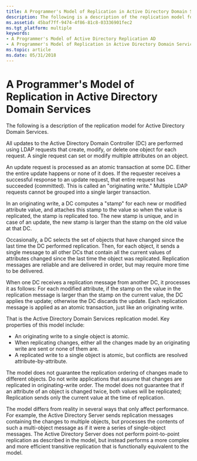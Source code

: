 ```yaml
---
title: A Programmer's Model of Replication in Active Directory Domain Services
description: The following is a description of the replication model for Active Directory Domain Services.
ms.assetid: 45baf7ff-9474-4f86-81c8-03336901fec2
ms.tgt_platform: multiple
keywords:
- A Programmer's Model of Active Directory Replication AD
- A Programmer's Model of Replication in Active Directory Domain Services
ms.topic: article
ms.date: 05/31/2018
---
```


# A Programmer's Model of Replication in Active Directory Domain Services

The following is a description of the replication model for Active Directory Domain Services.

All updates to the Active Directory Domain Controller (DC) are performed using LDAP requests that create, modify, or delete one object for each request. A single request can set or modify multiple attributes on an object.

An update request is processed as an atomic transaction at some DC. Either the entire update happens or none of it does. If the requester receives a successful response to an update request, that entire request has succeeded (committed). This is called an "originating write." Multiple LDAP requests cannot be grouped into a single larger transaction.

In an originating write, a DC computes a "stamp" for each new or modified attribute value, and attaches this stamp to the value so when the value is replicated, the stamp is replicated too. The new stamp is unique, and in case of an update, the new stamp is larger than the stamp on the old value at that DC.

Occasionally, a DC selects the set of objects that have changed since the last time the DC performed replication. Then, for each object, it sends a single message to all other DCs that contain all the current values of attributes changed since the last time the object was replicated. Replication messages are reliable and are delivered in order, but may require more time to be delivered.

When one DC receives a replication message from another DC, it processes it as follows: For each modified attribute, if the stamp on the value in the replication message is larger than the stamp on the current value, the DC applies the update; otherwise the DC discards the update. Each replication message is applied as an atomic transaction, just like an originating write.

That is the Active Directory Domain Services replication model. Key properties of this model include:

-   An originating write to a single object is atomic.
-   When replicating changes, either all the changes made by an originating write are sent or none of them are.
-   A replicated write to a single object is atomic, but conflicts are resolved attribute-by-attribute.

The model does not guarantee the replication ordering of changes made to different objects. Do not write applications that assume that changes are replicated in originating-write order. The model does not guarantee that if an attribute of an object is changed twice, both values will be replicated; Replication sends only the current value at the time of replication.

The model differs from reality in several ways that only affect performance. For example, the Active Directory Server sends replication messages containing the changes to multiple objects, but processes the contents of such a multi-object message as if it were a series of single-object messages. The Active Directory Server does not perform point-to-point replication as described in the model, but instead performs a more complex and more efficient transitive replication that is functionally equivalent to the model.

 

 




